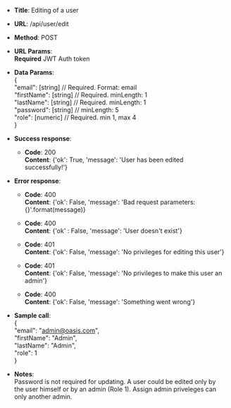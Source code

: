 * **Title**: Editing of a user
* **URL**: /api/user/edit
* **Method**: POST
* **URL Params**:  
  **Required** JWT Auth token  

* **Data Params**:  
{  
"email": [string] // Required. Format: email  
"firstName": [string] // Required. minLength: 1  
"lastName": [string] // Required. minLength: 1  
"password": [string] // minLength: 5  
"role": [numeric] // Required. min 1, max 4  
}  

* **Success response**:  
	* **Code**: 200  
	**Content**: {'ok': True, 'message': 'User has been edited successfully!'}  

* **Error response**:  
	* **Code**: 400  
	**Content**: {'ok': False, 'message': 'Bad request parameters: {}'.format(message)}  
	  
	* **Code**: 400  
	**Content**: {'ok' : False, 'message': 'User doesn\'t exist'}  
	  
	* **Code**: 401  
	**Content**: {'ok': False, 'message': 'No privileges for editing this user'}  

	* **Code**: 401  
	**Content**: {'ok': False, 'message': 'No privileges to make this user an admin'}

	* **Code**: 400  
	**Content**: {'ok': False, 'message': 'Something went wrong'}
	
* **Sample call**:  
	{  
		"email": "admin@oasis.com",  
		"firstName": "Admin",  
		"lastName": "Admin",  
		"role": 1  
	} 

* **Notes**:  
Password is not required for updating. A user could be edited only by the user himself or by an admin (Role 1). Assign admin priveleges can only another admin.
